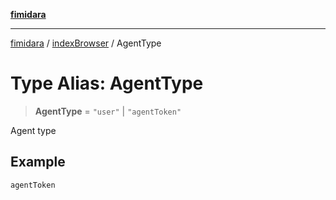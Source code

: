 [**fimidara**](../../README.md)

***

[fimidara](../../modules.md) / [indexBrowser](../README.md) / AgentType

# Type Alias: AgentType

> **AgentType** = `"user"` \| `"agentToken"`

Agent type

## Example

```
agentToken
```

